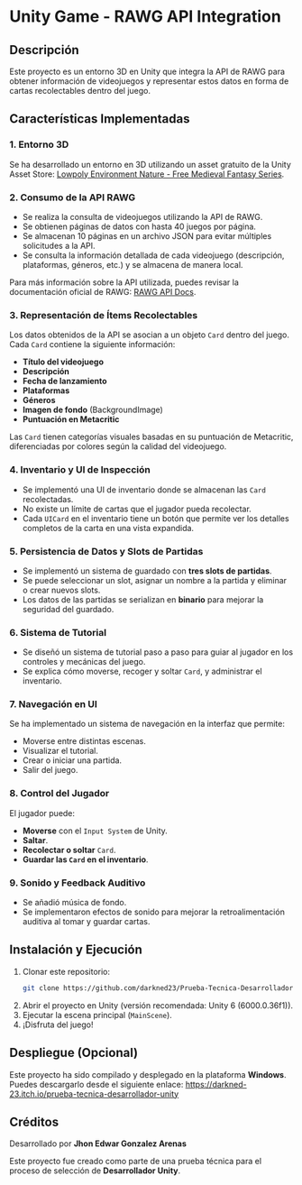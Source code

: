 # Unity Game - RAWG API Integration

## Descripción

Este proyecto es un entorno 3D en Unity que integra la API de RAWG para obtener información de videojuegos y representar estos datos en forma de cartas recolectables dentro del juego.

## Características Implementadas

### 1. Entorno 3D

Se ha desarrollado un entorno en 3D utilizando un asset gratuito de la Unity Asset Store: [Lowpoly Environment Nature - Free Medieval Fantasy Series](https://assetstore.unity.com/packages/3d/environments/lowpoly-environment-nature-free-medieval-fantasy-series-187052).

### 2. Consumo de la API RAWG

- Se realiza la consulta de videojuegos utilizando la API de RAWG.
- Se obtienen páginas de datos con hasta 40 juegos por página.
- Se almacenan 10 páginas en un archivo JSON para evitar múltiples solicitudes a la API.
- Se consulta la información detallada de cada videojuego (descripción, plataformas, géneros, etc.) y se almacena de manera local.

Para más información sobre la API utilizada, puedes revisar la documentación oficial de RAWG: [RAWG API Docs](https://api.rawg.io/docs/#operation/games_read).

### 3. Representación de Ítems Recolectables

Los datos obtenidos de la API se asocian a un objeto `Card` dentro del juego. Cada `Card` contiene la siguiente información:

- **Título del videojuego**
- **Descripción**
- **Fecha de lanzamiento**
- **Plataformas**
- **Géneros**
- **Imagen de fondo** (BackgroundImage)
- **Puntuación en Metacritic**

Las `Card` tienen categorías visuales basadas en su puntuación de Metacritic, diferenciadas por colores según la calidad del videojuego.

### 4. Inventario y UI de Inspección

- Se implementó una UI de inventario donde se almacenan las `Card` recolectadas.
- No existe un límite de cartas que el jugador pueda recolectar.
- Cada `UICard` en el inventario tiene un botón que permite ver los detalles completos de la carta en una vista expandida.

### 5. Persistencia de Datos y Slots de Partidas

- Se implementó un sistema de guardado con **tres slots de partidas**.
- Se puede seleccionar un slot, asignar un nombre a la partida y eliminar o crear nuevos slots.
- Los datos de las partidas se serializan en **binario** para mejorar la seguridad del guardado.

### 6. Sistema de Tutorial

- Se diseñó un sistema de tutorial paso a paso para guiar al jugador en los controles y mecánicas del juego.
- Se explica cómo moverse, recoger y soltar `Card`, y administrar el inventario.

### 7. Navegación en UI

Se ha implementado un sistema de navegación en la interfaz que permite:

- Moverse entre distintas escenas.
- Visualizar el tutorial.
- Crear o iniciar una partida.
- Salir del juego.

### 8. Control del Jugador

El jugador puede:

- **Moverse** con el `Input System` de Unity.
- **Saltar**.
- **Recolectar o soltar** `Card`.
- **Guardar las `Card` en el inventario**.

### 9. Sonido y Feedback Auditivo

- Se añadió música de fondo.
- Se implementaron efectos de sonido para mejorar la retroalimentación auditiva al tomar y guardar cartas.

## Instalación y Ejecución

1. Clonar este repositorio:
   ```sh
   git clone https://github.com/darkned23/Prueba-Tecnica-Desarrollador-Unity
   ```
2. Abrir el proyecto en Unity (versión recomendada: Unity 6 (6000.0.36f1)).
3. Ejecutar la escena principal (`MainScene`).
4. ¡Disfruta del juego!

## Despliegue (Opcional)

Este proyecto ha sido compilado y desplegado en la plataforma **Windows**. Puedes descargarlo desde el siguiente enlace: https://darkned-23.itch.io/prueba-tecnica-desarrollador-unity

## Créditos

Desarrollado por **Jhon Edwar Gonzalez Arenas**

Este proyecto fue creado como parte de una prueba técnica para el proceso de selección de **Desarrollador Unity**.
